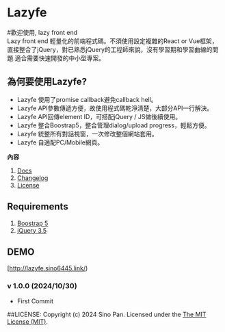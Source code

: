 # Lazyfe

#歡迎使用, lazy front end<br>
Lazy front end 輕量化的前端程式碼。不須使用設定複雜的React or Vue框架，直接整合了jQuery，對已熟悉jQuery的工程師來說，沒有學習期和學習曲線的問題.適合需要快速開發的中小型專案。

## 為何要使用Lazyfe? ##
* Lazyfe 使用了promise callback避免callback hell。
* Lazyfe API參數傳遞方便，故使用程式碼乾淨清楚，大部分API一行解決。
* Lazyfe API回傳element ID，可搭配jQuery / JS做後續使用。
* Lazyfe 整合Boostrap5，整合管理dialog/upload progress，輕鬆方便。
* Lazyfe 統整所有對話視窗，一次修改整個網站套用。
* Lazyfe 自適配PC/Mobile網頁。

**內容**<br>
1. [Docs](https://lazyfe.sino6445.link/docs)<br>
2. [Changelog](https://github.com/sino6445/lazyfe#changelog)<br>
3. [License](https://github.com/sino6445/lazyfe#license)<br>

## Requirements ##
1. [Boostrap 5](https://getbootstrap.com/)<br>
2. [jQuery 3.5](https://jquery.com/)<br>

## DEMO ##
[http://lazyfe.sino6445.link/)

### v 1.0.0 (2024/10/30) ###
* First Commit

##LICENSE: 
Copyright (c) 2024 Sino Pan. Licensed under the [The MIT License (MIT)](http://opensource.org/licenses/MIT).
